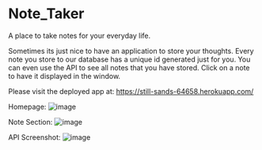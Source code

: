 # Note_Taker
A place to take notes for your everyday life.

Sometimes its just nice to have an application to store your thoughts. Every note you store to our database has a unique id generated just for you. You can even use the API to see all notes that you have stored. Click on a note to have it displayed in the window.

Please visit the deployed app at: https://still-sands-64658.herokuapp.com/

Homepage:
![image](https://user-images.githubusercontent.com/44784107/174414519-16282b02-7f66-4788-84a5-dc21757dc5ec.png)

Note Section:
![image](https://user-images.githubusercontent.com/44784107/174414672-96e043a1-f595-49b4-b6e2-1390cf71b119.png)

API Screenshot:
![image](https://user-images.githubusercontent.com/44784107/174414491-dcc26bcd-3a01-4764-936e-4bac6b462373.png)
